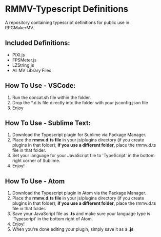 # RMMV-Typescript Definitions

A repository containing typescript definitions for public use in RPGMakerMV.

## Included Definitions:

* PIXI.js
* FPSMeter.js
* LZString.js
* All MV Library Files

## How To Use - VSCode:

1. Run the concat.sh file within the folder.
2. Drop the *.d.ts file directly into the folder with your jsconfig.json file
3. Enjoy

## How To Use - Sublime Text:
1. Download the Typescript plugin for Sublime via Package Manager.
2. Place the **rmmv.d.ts file** in your js/plugins directory (if you create plugins in that folder); **if you use a different folder**, place the rmmv.d.ts file in that folder.
3. Set your language for your JavaScript file to 'TypeScript' in the bottom right corner of Sublime.
4. Enjoy!

## How To Use - Atom
1. Download the Typescript plugin in Atom via the Package Manager.
2. Place the **rmmv.d.ts file** in your js/plugins directory (if you create plugins in that folder); **if you use a different folder**, place the rmmv.d.ts file in that folder.
3. Save your JavaScript file as **.ts** and make sure your language type is 'Typescript' in the bottom right of Atom.
4. Enjoy!
5. When you're done editing your plugin, simply save it as a **.js**